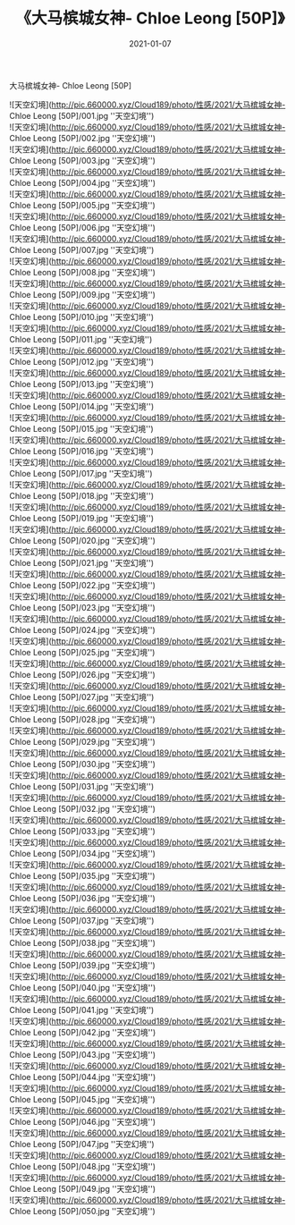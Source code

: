 ﻿---
layout: post
title:  《大马槟城女神- Chloe Leong [50P]》
date:   2021-01-07
img: http://pic.660000.xyz/Cloud189/photo/性感/2021/大马槟城女神- Chloe Leong [50P]/000.jpg
categories: [美女, 性感, 泳衣]
---

大马槟城女神- Chloe Leong [50P]



![天空幻境](http://pic.660000.xyz/Cloud189/photo/性感/2021/大马槟城女神- Chloe Leong [50P]/001.jpg ''天空幻境'') <br>
![天空幻境](http://pic.660000.xyz/Cloud189/photo/性感/2021/大马槟城女神- Chloe Leong [50P]/002.jpg ''天空幻境'') <br>
![天空幻境](http://pic.660000.xyz/Cloud189/photo/性感/2021/大马槟城女神- Chloe Leong [50P]/003.jpg ''天空幻境'') <br>
![天空幻境](http://pic.660000.xyz/Cloud189/photo/性感/2021/大马槟城女神- Chloe Leong [50P]/004.jpg ''天空幻境'') <br>
![天空幻境](http://pic.660000.xyz/Cloud189/photo/性感/2021/大马槟城女神- Chloe Leong [50P]/005.jpg ''天空幻境'') <br>
![天空幻境](http://pic.660000.xyz/Cloud189/photo/性感/2021/大马槟城女神- Chloe Leong [50P]/006.jpg ''天空幻境'') <br>
![天空幻境](http://pic.660000.xyz/Cloud189/photo/性感/2021/大马槟城女神- Chloe Leong [50P]/007.jpg ''天空幻境'') <br>
![天空幻境](http://pic.660000.xyz/Cloud189/photo/性感/2021/大马槟城女神- Chloe Leong [50P]/008.jpg ''天空幻境'') <br>
![天空幻境](http://pic.660000.xyz/Cloud189/photo/性感/2021/大马槟城女神- Chloe Leong [50P]/009.jpg ''天空幻境'') <br>
![天空幻境](http://pic.660000.xyz/Cloud189/photo/性感/2021/大马槟城女神- Chloe Leong [50P]/010.jpg ''天空幻境'') <br>
![天空幻境](http://pic.660000.xyz/Cloud189/photo/性感/2021/大马槟城女神- Chloe Leong [50P]/011.jpg ''天空幻境'') <br>
![天空幻境](http://pic.660000.xyz/Cloud189/photo/性感/2021/大马槟城女神- Chloe Leong [50P]/012.jpg ''天空幻境'') <br>
![天空幻境](http://pic.660000.xyz/Cloud189/photo/性感/2021/大马槟城女神- Chloe Leong [50P]/013.jpg ''天空幻境'') <br>
![天空幻境](http://pic.660000.xyz/Cloud189/photo/性感/2021/大马槟城女神- Chloe Leong [50P]/014.jpg ''天空幻境'') <br>
![天空幻境](http://pic.660000.xyz/Cloud189/photo/性感/2021/大马槟城女神- Chloe Leong [50P]/015.jpg ''天空幻境'') <br>
![天空幻境](http://pic.660000.xyz/Cloud189/photo/性感/2021/大马槟城女神- Chloe Leong [50P]/016.jpg ''天空幻境'') <br>
![天空幻境](http://pic.660000.xyz/Cloud189/photo/性感/2021/大马槟城女神- Chloe Leong [50P]/017.jpg ''天空幻境'') <br>
![天空幻境](http://pic.660000.xyz/Cloud189/photo/性感/2021/大马槟城女神- Chloe Leong [50P]/018.jpg ''天空幻境'') <br>
![天空幻境](http://pic.660000.xyz/Cloud189/photo/性感/2021/大马槟城女神- Chloe Leong [50P]/019.jpg ''天空幻境'') <br>
![天空幻境](http://pic.660000.xyz/Cloud189/photo/性感/2021/大马槟城女神- Chloe Leong [50P]/020.jpg ''天空幻境'') <br>
![天空幻境](http://pic.660000.xyz/Cloud189/photo/性感/2021/大马槟城女神- Chloe Leong [50P]/021.jpg ''天空幻境'') <br>
![天空幻境](http://pic.660000.xyz/Cloud189/photo/性感/2021/大马槟城女神- Chloe Leong [50P]/022.jpg ''天空幻境'') <br>
![天空幻境](http://pic.660000.xyz/Cloud189/photo/性感/2021/大马槟城女神- Chloe Leong [50P]/023.jpg ''天空幻境'') <br>
![天空幻境](http://pic.660000.xyz/Cloud189/photo/性感/2021/大马槟城女神- Chloe Leong [50P]/024.jpg ''天空幻境'') <br>
![天空幻境](http://pic.660000.xyz/Cloud189/photo/性感/2021/大马槟城女神- Chloe Leong [50P]/025.jpg ''天空幻境'') <br>
![天空幻境](http://pic.660000.xyz/Cloud189/photo/性感/2021/大马槟城女神- Chloe Leong [50P]/026.jpg ''天空幻境'') <br>
![天空幻境](http://pic.660000.xyz/Cloud189/photo/性感/2021/大马槟城女神- Chloe Leong [50P]/027.jpg ''天空幻境'') <br>
![天空幻境](http://pic.660000.xyz/Cloud189/photo/性感/2021/大马槟城女神- Chloe Leong [50P]/028.jpg ''天空幻境'') <br>
![天空幻境](http://pic.660000.xyz/Cloud189/photo/性感/2021/大马槟城女神- Chloe Leong [50P]/029.jpg ''天空幻境'') <br>
![天空幻境](http://pic.660000.xyz/Cloud189/photo/性感/2021/大马槟城女神- Chloe Leong [50P]/030.jpg ''天空幻境'') <br>
![天空幻境](http://pic.660000.xyz/Cloud189/photo/性感/2021/大马槟城女神- Chloe Leong [50P]/031.jpg ''天空幻境'') <br>
![天空幻境](http://pic.660000.xyz/Cloud189/photo/性感/2021/大马槟城女神- Chloe Leong [50P]/032.jpg ''天空幻境'') <br>
![天空幻境](http://pic.660000.xyz/Cloud189/photo/性感/2021/大马槟城女神- Chloe Leong [50P]/033.jpg ''天空幻境'') <br>
![天空幻境](http://pic.660000.xyz/Cloud189/photo/性感/2021/大马槟城女神- Chloe Leong [50P]/034.jpg ''天空幻境'') <br>
![天空幻境](http://pic.660000.xyz/Cloud189/photo/性感/2021/大马槟城女神- Chloe Leong [50P]/035.jpg ''天空幻境'') <br>
![天空幻境](http://pic.660000.xyz/Cloud189/photo/性感/2021/大马槟城女神- Chloe Leong [50P]/036.jpg ''天空幻境'') <br>
![天空幻境](http://pic.660000.xyz/Cloud189/photo/性感/2021/大马槟城女神- Chloe Leong [50P]/037.jpg ''天空幻境'') <br>
![天空幻境](http://pic.660000.xyz/Cloud189/photo/性感/2021/大马槟城女神- Chloe Leong [50P]/038.jpg ''天空幻境'') <br>
![天空幻境](http://pic.660000.xyz/Cloud189/photo/性感/2021/大马槟城女神- Chloe Leong [50P]/039.jpg ''天空幻境'') <br>
![天空幻境](http://pic.660000.xyz/Cloud189/photo/性感/2021/大马槟城女神- Chloe Leong [50P]/040.jpg ''天空幻境'') <br>
![天空幻境](http://pic.660000.xyz/Cloud189/photo/性感/2021/大马槟城女神- Chloe Leong [50P]/041.jpg ''天空幻境'') <br>
![天空幻境](http://pic.660000.xyz/Cloud189/photo/性感/2021/大马槟城女神- Chloe Leong [50P]/042.jpg ''天空幻境'') <br>
![天空幻境](http://pic.660000.xyz/Cloud189/photo/性感/2021/大马槟城女神- Chloe Leong [50P]/043.jpg ''天空幻境'') <br>
![天空幻境](http://pic.660000.xyz/Cloud189/photo/性感/2021/大马槟城女神- Chloe Leong [50P]/044.jpg ''天空幻境'') <br>
![天空幻境](http://pic.660000.xyz/Cloud189/photo/性感/2021/大马槟城女神- Chloe Leong [50P]/045.jpg ''天空幻境'') <br>
![天空幻境](http://pic.660000.xyz/Cloud189/photo/性感/2021/大马槟城女神- Chloe Leong [50P]/046.jpg ''天空幻境'') <br>
![天空幻境](http://pic.660000.xyz/Cloud189/photo/性感/2021/大马槟城女神- Chloe Leong [50P]/047.jpg ''天空幻境'') <br>
![天空幻境](http://pic.660000.xyz/Cloud189/photo/性感/2021/大马槟城女神- Chloe Leong [50P]/048.jpg ''天空幻境'') <br>
![天空幻境](http://pic.660000.xyz/Cloud189/photo/性感/2021/大马槟城女神- Chloe Leong [50P]/049.jpg ''天空幻境'') <br>
![天空幻境](http://pic.660000.xyz/Cloud189/photo/性感/2021/大马槟城女神- Chloe Leong [50P]/050.jpg ''天空幻境'') <br>